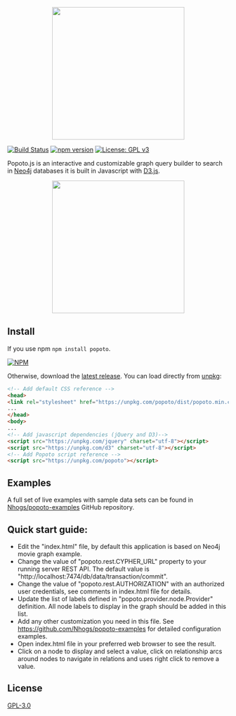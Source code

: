 <p align="center"><a href="https://popotojs.com" target="_blank"><img width="301"src="http://www.popotojs.com/logo.png"></a></p>

[![Build Status](https://travis-ci.org/Nhogs/popoto.svg?branch=master)](https://travis-ci.org/Nhogs/popoto)
[![npm version](https://img.shields.io/npm/v/popoto.svg)](https://www.npmjs.com/package/popoto)
[![License: GPL v3](https://img.shields.io/badge/License-GPL%20v3-blue.svg)](https://www.gnu.org/licenses/gpl-3.0)

Popoto.js is an interactive and customizable graph query builder to search in [Neo4j](https://neo4j.com/) databases it is built in Javascript with [D3.js](https://d3js.org/).

<p align="center"><img width="301"src="wiki/img/main.png"></p>

## Install
If you use npm `npm install popoto`.

[![NPM](https://nodei.co/npm/popoto.png?compact=true)](https://www.npmjs.com/package/popoto)

Otherwise, download the [latest release](https://github.com/Nhogs/popoto/releases/latest). You can load directly from [unpkg](https://unpkg.com/popoto/):
 
```html
<!-- Add default CSS reference -->
<head>
<link rel="stylesheet" href="https://unpkg.com/popoto/dist/popoto.min.css">
...
</head>
<body>
...
<!-- Add javascript dependencies (jQuery and D3)-->
<script src="https://unpkg.com/jquery" charset="utf-8"></script>
<script src="https://unpkg.com/d3" charset="utf-8"></script>
<!-- Add Popoto script reference -->
<script src="https://unpkg.com/popoto"></script>
```

## Examples
A full set of live examples with sample data sets can be found in [Nhogs/popoto-examples](https://github.com/Nhogs/popoto-examples) GitHub repository.


## Quick start guide:
 - Edit the "index.html" file, by default this application is based on Neo4j movie graph example.
 - Change the value of "popoto.rest.CYPHER_URL" property to your running server REST API. The default value is "http://localhost:7474/db/data/transaction/commit".
 - Change the value of "popoto.rest.AUTHORIZATION" with an authorized user credentials, see comments in index.html file for details.
 - Update the list of labels defined in "popoto.provider.node.Provider" definition. All node labels to display in the graph should be added in this list.
 - Add any other customization you need in this file. See https://github.com/Nhogs/popoto-examples for detailed configuration examples.
 - Open index.html file in your preferred web browser to see the result.
 - Click on a node to display and select a value, click on relationship arcs around nodes to navigate in relations and uses right click to remove a value.
 
 ## License
[GPL-3.0](https://www.gnu.org/licenses/gpl-3.0)